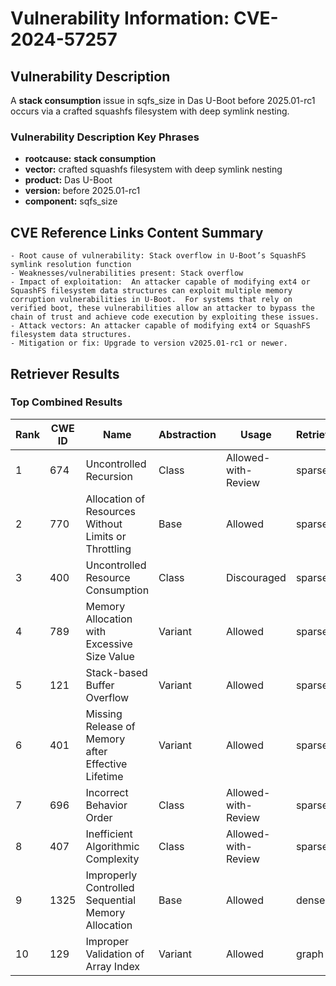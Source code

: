 # Vulnerability Information: CVE-2024-57257

## Vulnerability Description
A **stack consumption** issue in sqfs_size in Das U-Boot before 2025.01-rc1 occurs via a crafted squashfs filesystem with deep symlink nesting.

### Vulnerability Description Key Phrases
- **rootcause:** **stack consumption**
- **vector:** crafted squashfs filesystem with deep symlink nesting
- **product:** Das U-Boot
- **version:** before 2025.01-rc1
- **component:** sqfs_size

## CVE Reference Links Content Summary
```
- Root cause of vulnerability: Stack overflow in U-Boot’s SquashFS symlink resolution function
- Weaknesses/vulnerabilities present: Stack overflow
- Impact of exploitation:  An attacker capable of modifying ext4 or SquashFS filesystem data structures can exploit multiple memory corruption vulnerabilities in U-Boot.  For systems that rely on verified boot, these vulnerabilities allow an attacker to bypass the chain of trust and achieve code execution by exploiting these issues.
- Attack vectors: An attacker capable of modifying ext4 or SquashFS filesystem data structures.
- Mitigation or fix: Upgrade to version v2025.01-rc1 or newer.
```

## Retriever Results

### Top Combined Results

| Rank | CWE ID | Name | Abstraction | Usage  | Retrievers | Individual Scores |
|------|--------|------|-------------|-------|------------|-------------------|
| 1 | 674 | Uncontrolled Recursion | Class | Allowed-with-Review | sparse | 0.139 |
| 2 | 770 | Allocation of Resources Without Limits or Throttling | Base | Allowed | sparse | 0.131 |
| 3 | 400 | Uncontrolled Resource Consumption | Class | Discouraged | sparse | 0.123 |
| 4 | 789 | Memory Allocation with Excessive Size Value | Variant | Allowed | sparse | 0.120 |
| 5 | 121 | Stack-based Buffer Overflow | Variant | Allowed | sparse | 0.117 |
| 6 | 401 | Missing Release of Memory after Effective Lifetime | Variant | Allowed | sparse | 0.116 |
| 7 | 696 | Incorrect Behavior Order | Class | Allowed-with-Review | sparse | 0.115 |
| 8 | 407 | Inefficient Algorithmic Complexity | Class | Allowed-with-Review | sparse | 0.114 |
| 9 | 1325 | Improperly Controlled Sequential Memory Allocation | Base | Allowed | dense | 0.516 |
| 10 | 129 | Improper Validation of Array Index | Variant | Allowed | graph | 0.003 |


